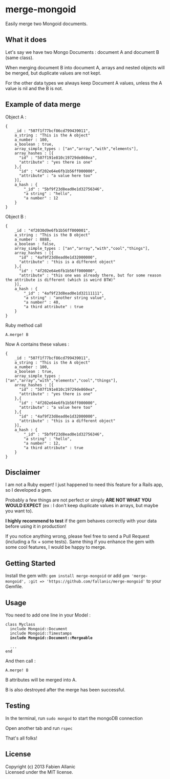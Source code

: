 merge-mongoid
==========

Easily merge two Mongoid documents.

## What it does
Let's say we have two Mongo Documents : document A and document B (same class).

When merging document B into document A, arrays and nested objects will be merged, but duplicate values are not kept. 

For the other data types we always keep Document A values, unless the A value is nil and the B is not.

## Example of data merge

Object A :

    {
    	_id : "507f1f77bcf86cd799439011",
    	a_string : "This is the A object"
        a_number : 100,
        a_boolean : true,
        array_simple_types : ["an","array","with","elements"],
        array_hashes : [{
          "id" : "507f191e810c19729de860ea",
          "attribute" : "yes there is one"
        },{
          "id" : "4f202e64e6fb1b56ff000000",
          "attribute" : "a value here too"
        }],
        a_hash : {
            "_id" : "5bf9f23d8ead0e1d32756346",
            "a string" : "hello",
            "a number" : 12
        }
    }

Object B :

    {
	    _id : "4f2030d9e6fb1b56ff000001",
    	a_string : "This is the B object"
        a_number : 8888,
        a_boolean : false,
        array_simple_types : ["an","array","with","cool","things"],
        array_hashes : [{
          "id" : "4af9f23d8ead0e1d32000000",
          "attribute" : "this is a different object"
        },{
          "id" : "4f202e64e6fb1b56ff000000",
          "attribute" : "this one was already there, but for some reason the attribute is different (which is weird BTW)"
        }],
        a_hash : {
            "_id" : "4af9f23d8ead0e1d32111111",
            "a string" : "another string value",
            "a number" : 40,
            "a third attribute" : true
        }
    }

Ruby method call

    A.merge! B

Now A contains these values : 

    {
    	_id : "507f1f77bcf86cd799439011",
    	a_string : "This is the A object"
        a_number : 100,
        a_boolean : true,
        array_simple_types : ["an","array","with","elements","cool","things"],
        array_hashes : [{
          "id" : "507f191e810c19729de860ea",
          "attribute" : "yes there is one"
        },{
          "id" : "4f202e64e6fb1b56ff000000",
          "attribute" : "a value here too"
        },{
          "id" : "4af9f23d8ead0e1d32000000",
          "attribute" : "this is a different object"
        }],
        a_hash : {
            "_id" : "5bf9f23d8ead0e1d32756346",
            "a string" : "hello",
            "a number" : 12,
            "a third attribute" : true
        }
    }



## Disclaimer
I am not a Ruby expert! I just happened to need this feature for a Rails app, so I developed a gem.

Probably a few things are not perfect or simply **ARE NOT WHAT YOU WOULD EXPECT** (ex : I don't keep duplicate values in arrays, but maybe you want to).

**I highly recommend to test** if the gem behaves correctly with your data before using it in production!

If you notice anything wrong, please feel free to send a Pull Request (including a fix + some tests).
Same thing if you enhance the gem with some cool features, I would be happy to merge. 

## Getting Started
Install the gem with: `gem install merge-mongoid` or add  `gem 'merge-mongoid', :git => 'https://github.com/fallanic/merge-mongoid'` to your Gemfile.

## Usage
You need to add one line in your Model :

<pre><code>class Myclass
  include Mongoid::Document
  include Mongoid::Timestamps
  <b>include Mongoid::Document::Mergeable</b>
  
  ...
end
</code></pre>

And then call :

    A.merge! B

B attributes will be merged into A. 

B is also destroyed after the merge has been successful.

## Testing

In the terminal, run `sudo mongod` to start the mongoDB connection

Open another tab and run `rspec`


That's all folks!

## License
Copyright (c) 2013 Fabien Allanic  
Licensed under the MIT license.
